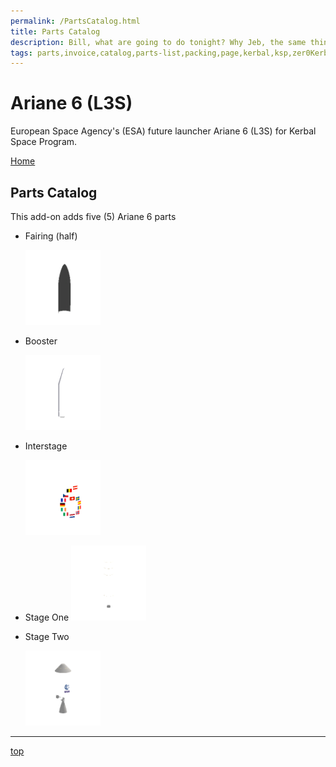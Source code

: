 ```yaml
---
permalink: /PartsCatalog.html
title: Parts Catalog
description: Bill, what are going to do tonight? Why Jeb, the same thing we do every night, Take over the world!
tags: parts,invoice,catalog,parts-list,packing,page,kerbal,ksp,zer0Kerbal,zedK
---
```


<!-- PartsCatalog.md v1.1.4.1
Ariane 6 (L3S)
created: 01 Feb 2022
updated: 01 Oct 2022 -->

<script src="https://kit.fontawesome.com/0ea5493613.js" crossorigin="anonymous"></script>
<i class="fa-solid fa-explosion fa-beat-fade fa-3x" style="--fa-beat-fade-opacity: 0.1; --fa-beat-fade-scale: 1.25;color: #FF7E03" ></i>

# Ariane 6 (L3S)

European Space Agency's (ESA) future launcher Ariane 6 (L3S) for Kerbal Space Program.

[Home](./index.md)

## Parts Catalog

This add-on adds five (5) Ariane 6 parts

* Fairing (half)

  <img src="https://raw.githubusercontent.com/zer0Kerbal/Ariane6/master/docs/thumbs/l3s-fairing_icon.png" alt="fairing" width="25%" height="25%" />

* Booster

  <img src="https://raw.githubusercontent.com/zer0Kerbal/Ariane6/master/docs/thumbs/l3s-stage-booster_icon.png" alt="stage-booster" width="25%" height="25%" />

* Interstage

  <img src="https://raw.githubusercontent.com/zer0Kerbal/Ariane6/master/docs/thumbs/l3s-stage-inter_icon.png" alt="stage-inter" width="25%" height="25%" />

* Stage One
  <img src="https://raw.githubusercontent.com/zer0Kerbal/Ariane6/master/docs/thumbs/l3s-stage-one_icon.png" alt="stage-one" width="25%" height="25%" />

* Stage Two

  <img src="https://raw.githubusercontent.com/zer0Kerbal/Ariane6/master/docs/thumbs/l3s-stage-two_icon.png" alt="stage-two" width="25%" height="25%" />
  
---

[top](#parts-catalog)

<!-- this file CC BY-ND 4.0 by zer0Kerbal -->